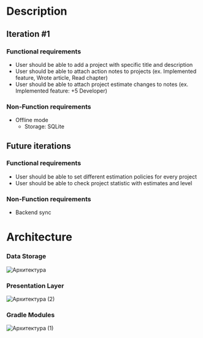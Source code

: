 # Description
## Iteration #1
### Functional requirements
* User should be able to add a project with specific title and description
* User should be able to attach action notes to projects (ex. Implemented feature, Wrote article, Read chapter)
* User should be able to attach project estimate changes to notes (ex. Implemented feature: +5 Developer)

### Non-Function requirements
* Offline mode
    * Storage: SQLite
  
## Future iterations
### Functional requirements
* User should be able to set different estimation policies for every project
* User should be able to check project statistic with estimates and level

### Non-Function requirements
* Backend sync

# Architecture
### Data Storage
![Архитектура](https://user-images.githubusercontent.com/29783574/172618324-839f967f-18b7-46d1-abdf-c901d95b7f2b.jpg)
### Presentation Layer
![Архитектура (2)](https://user-images.githubusercontent.com/29783574/172618605-ccf8ffbf-2888-424e-a642-f4341c06359e.jpg)
### Gradle Modules
![Архитектура (1)](https://user-images.githubusercontent.com/29783574/172618482-c99e9829-ceb5-4f96-87a7-61c8412a16a2.jpg)
